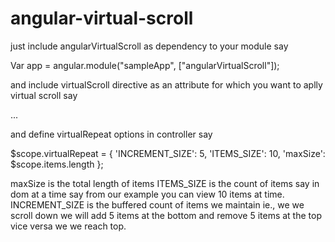# angular-virtual-scroll
just include angularVirtualScroll as dependency to your module say

Var app = angular.module("sampleApp", ["angularVirtualScroll"]);

and include virtualScroll directive as an attribute for which you want to aplly virtual scroll say

<div virtual-scroll class="items-wrapper">
  <div ng-repeat="item in items">...</div>
</div>

and define virtualRepeat options in controller say

$scope.virtualRepeat = {
  'INCREMENT_SIZE': 5, 
  'ITEMS_SIZE': 10,
  'maxSize': $scope.items.length
};

maxSize is the total length of items
ITEMS_SIZE is the count of items say in dom at a time say from our example you can view 10 items at time.
INCREMENT_SIZE is the buffered count of items we maintain ie., we we scroll down we will add 5 items at the bottom and remove 5 items at the top vice versa we we reach top.
